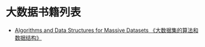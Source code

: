 # 大数据书籍列表

- [Algorithms and Data Structures for Massive Datasets 《大数据集的算法和数据结构》](/massivedata/algorithms_and_data_structures_for_massive_datasets.html)
